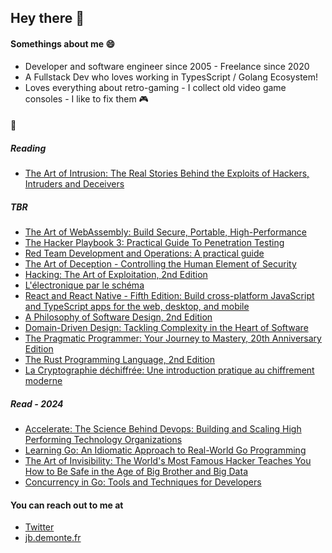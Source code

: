 ## Hey there 👋

#### Somethings about me :smile:

- Developer and software engineer since 2005 - Freelance since 2020
- A Fullstack Dev who loves working in TypesScript / Golang Ecosystem!
- Loves everything about retro-gaming - I collect old video game consoles - I like to fix them :video_game:

#### :book:

##### Reading
- [The Art of Intrusion: The Real Stories Behind the Exploits of Hackers, Intruders and Deceivers](https://www.amazon.fr/dp/0471782661)


##### TBR
- [The Art of WebAssembly: Build Secure, Portable, High-Performance](https://www.amazon.fr/dp/1718501447)
- [The Hacker Playbook 3: Practical Guide To Penetration Testing](https://www.amazon.fr/dp/1980901759)
- [Red Team Development and Operations: A practical guide](https://www.amazon.fr/dp/B083XVG633)
- [The Art of Deception - Controlling the Human Element of Security](https://www.amazon.fr/dp/076454280X)
- [Hacking: The Art of Exploitation, 2nd Edition](https://www.amazon.fr/dp/1593271441)
- [L'électronique par le schéma](https://www.amazon.fr/dp/2100063065?)
- [React and React Native - Fifth Edition: Build cross-platform JavaScript and TypeScript apps for the web, desktop, and mobile](https://www.amazon.fr/dp/1805127306)
- [A Philosophy of Software Design, 2nd Edition](https://www.amazon.fr/dp/173210221X)
- [Domain-Driven Design: Tackling Complexity in the Heart of Software](https://www.amazon.fr/dp/0321125215)
- [The Pragmatic Programmer: Your Journey to Mastery, 20th Anniversary Edition](https://www.amazon.fr/dp/0135957052)
- [The Rust Programming Language, 2nd Edition](https://www.amazon.fr/dp/1718503105)
- [La Cryptographie déchiffrée: Une introduction pratique au chiffrement moderne](https://www.amazon.fr/dp/2100848577)

##### Read - 2024
- [Accelerate: The Science Behind Devops: Building and Scaling High Performing Technology Organizations](https://www.amazon.fr/dp/1942788339)
- [Learning Go: An Idiomatic Approach to Real-World Go Programming](https://www.amazon.fr/dp/1098139291)
- [The Art of Invisibility: The World's Most Famous Hacker Teaches You How to Be Safe in the Age of Big Brother and Big Data](https://www.amazon.fr/dp/0316380520)
- [Concurrency in Go: Tools and Techniques for Developers](https://www.amazon.fr/dp/1491941197)

#### You can reach out to me at

- [Twitter](https://twitter.com/jbdemonte)
- [jb.demonte.fr](https://jb.demonte.fr/)

